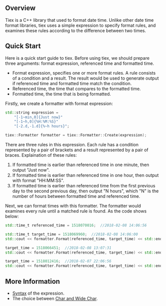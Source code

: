 ## Overview
Tiex is a C++ library that used to format date time. Unlike other date time format libraries, tiex uses a simple expression to specify format rules, and examines these rules according to the difference between two times.

## Quick Start
Here is a quick start guide to tiex. Before using tiex, we should prepare three arguments: format expression, referenced time and formatted time.

* Format expression, specifies one or more format rules. A rule consists of a condition and a result. The result would be used to generate output if referenced time and formatted time match the condition.
* Referenced time, the time that compares to the formatted time.
* Formatted time, the time that is being formatted.

Firstly, we create a formatter with format expression:
```cpp
std::string expression = 
    "[-1~min,0]{Just now}"
    "[-1~h,0]{%H:%M:%S}"
    "[-2.d,-1.d]{%~h hours}";

tiex::Formatter formatter = tiex::Formatter::Create(expression);
```

There are three rules in this expression. Each rule has a condition represented by a pair of brackets and a result represented by a pair of braces. Explaination of these rules:

1. If formatted time is earlier than referenced time in one minute, then output "Just now".
2. If formatted time is earlier than referenced time in one hour, then output with format "HH:MM:SS".
3. If formatted time is earlier than referenced time from the first previous day to the second previous day, then output "N hours", which "N" is the number of hours between formatted time and referenced time.

Next, we can format times with this formatter. The formatter would examines every rule until a matched rule is found. As the code shows below:
```cpp
std::time_t referenced_time = 1518070016;  //2018-02-08 14:06:56

std::time_t target_time = 1518069960;  //2018-02-08 14:06:00
std::cout << formatter.Format(referenced_time, target_time) << std::endl;  //Output: Just now

target_time = 1518066451;  //2018-02-08 13:07:31
std::cout << formatter.Format(referenced_time, target_time) << std::endl;  //Output: 13:07:31

target_time = 1518012416;  //2018-02-07 22:06:56
std::cout << formatter.Format(referenced_time, target_time) << std::endl;  //Output: 16 hours
```

## More Information
* [Syntax](https://github.com/Zplutor/tiex/wiki/Syntax) of the expression.
* The choice between [Char and Wide Char](https://github.com/Zplutor/tiex/wiki/Char-and-Wide-Char).
